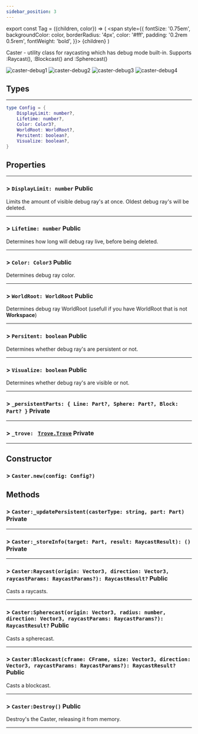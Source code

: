 ```yaml
---
sidebar_position: 3
---
```


export const Tag = ({children, color}) => (
    <span style={{
            fontSize: '0.75em', 
            backgroundColor: color,
            borderRadius: '4px',
            color: '#fff',
            padding: '0.2rem 0.5rem',
            fontWeight: 'bold',
        }}>
    {children}
    </span>
)

Caster - utility class for raycasting which has debug mode built-in. Supports :Raycast(), :Blockcast() and :Spherecast()

![caster-debug1](https://cdn.discordapp.com/attachments/1192299550166241303/1368219759220359239/image.png?ex=682696b2&is=68254532&hm=f56c3653f99a184ca942478a340d0c60bac644f3260751bea730af472ab7b045&)
![caster-debug2](https://cdn.discordapp.com/attachments/1192299550166241303/1368219759505838120/image.png?ex=682696b2&is=68254532&hm=105a9ef05150ab5f760ea06bec04b9953391ed83b04c245468a9b02fe032766c&)
![caster-debug3](https://cdn.discordapp.com/attachments/1192299550166241303/1368219759753171076/image.png?ex=682696b3&is=68254533&hm=fade5555e2f7f5d5b43f1fb408ad89f08295697b30f53d1014b50eb793a08d92&)
![caster-debug4](https://cdn.discordapp.com/attachments/1192299550166241303/1368176936639266896/image.png?ex=68266ed1&is=68251d51&hm=583b4758f9f60dfc9f8af382a07a9f84db1bf1aa5a0d052476384c4da9b6278c&)

## Types

---

```lua
type Config = {
	DisplayLimit: number?,
	Lifetime: number?,
	Color: Color3?,
	WorldRoot: WorldRoot?,
	Persitent: boolean?,
	Visualize: boolean?,
}
```

## Properties

---

### > `DisplayLimit: number` <Tag color="#e3ce8b">Public</Tag>
Limits the amount of visible debug ray's at once. Oldest debug ray's will be deleted.

---

### > `Lifetime: number` <Tag color="#e3ce8b">Public</Tag>
Determines how long will debug ray live, before being deleted.

---

### > `Color: Color3` <Tag color="#e3ce8b">Public</Tag>
Determines debug ray color.

---

### > `WorldRoot: WorldRoot` <Tag color="#e3ce8b">Public</Tag>
Determines debug ray WorldRoot (usefull if you have WorldRoot that is not **Workspace**)

---

### > `Persitent: boolean` <Tag color="#e3ce8b">Public</Tag>
Determines whether debug ray's are persistent or not.

---

### > `Visualize: boolean` <Tag color="#e3ce8b">Public</Tag>
Determines whether debug ray's are visible or not.

---

### > `_persistentParts: { Line: Part?, Sphere: Part?, Block: Part? }` <Tag color="#4958df">Private</Tag>

---

### > `_trove: ` [`Trove.Trove`](../utility/Trove.md) <Tag color="#4958df">Private</Tag>

---

## Constructor

### > `Caster.new(config: Config?)`

## Methods

### > `Caster:_updatePersistent(casterType: string, part: Part)` <Tag color="#4958df">Private</Tag>

---

### > `Caster:_storeInfo(target: Part, result: RaycastResult): ()` <Tag color="#4958df">Private</Tag>

---

### > `Caster:Raycast(origin: Vector3, direction: Vector3, raycastParams: RaycastParams?): RaycastResult?` <Tag color="#e3ce8b">Public</Tag>
Casts a raycasts.

---

### > `Caster:Spherecast(origin: Vector3, radius: number, direction: Vector3, raycastParams: RaycastParams?): RaycastResult?` <Tag color="#e3ce8b">Public</Tag>
Casts a spherecast.

---

### > `Caster:Blockcast(cframe: CFrame, size: Vector3, direction: Vector3, raycastParams: RaycastParams?): RaycastResult?` <Tag color="#e3ce8b">Public</Tag>
Casts a blockcast.

---

### > `Caster:Destroy()` <Tag color="#e3ce8b">Public</Tag>
Destroy's the Caster, releasing it from memory.

---
